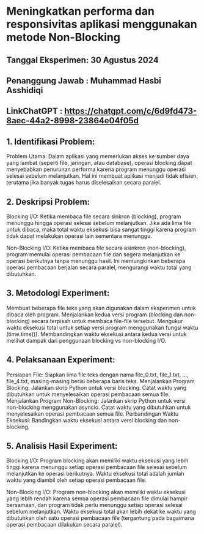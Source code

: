 # **Meningkatkan performa dan responsivitas aplikasi menggunakan metode Non-Blocking**
## Tanggal Eksperimen: 30 Agustus 2024
## Penanggung Jawab  : Muhammad Hasbi Asshidiqi
## LinkChatGPT       : https://chatgpt.com/c/6d9fd473-8aec-44a2-8998-23864e04f05d

## 1. Identifikasi Problem:
Problem Utama: Dalam aplikasi yang memerlukan akses ke sumber daya yang lambat (seperti file, jaringan, atau database), operasi blocking dapat menyebabkan penurunan performa karena program menunggu operasi selesai sebelum melanjutkan. Hal ini membuat aplikasi menjadi tidak efisien, terutama jika banyak tugas harus diselesaikan secara paralel.

## 2. Deskripsi Problem:
Blocking I/O: Ketika membaca file secara sinkron (blocking), program menunggu hingga operasi selesai sebelum melanjutkan. Jika ada lima file untuk dibaca, maka total waktu eksekusi bisa sangat tinggi karena program tidak dapat melakukan operasi lain sementara menunggu.

Non-Blocking I/O: Ketika membaca file secara asinkron (non-blocking), program memulai operasi pembacaan file dan segera melanjutkan ke operasi berikutnya tanpa menunggu hasil. Ini memungkinkan beberapa operasi pembacaan berjalan secara paralel, mengurangi waktu total yang dibutuhkan.

## 3. Metodologi Experiment:
Membuat beberapa file teks yang akan digunakan dalam eksperimen untuk dibaca oleh program.
Menjalankan kedua versi program (blocking dan non-blocking) secara terpisah untuk membaca file-file tersebut.
Mengukur waktu eksekusi total untuk setiap versi program menggunakan fungsi waktu (time.time()).
Membandingkan waktu eksekusi antara kedua versi untuk melihat dampak dari penggunaan blocking vs non-blocking I/O.

## 4. Pelaksanaan Experiment:
Persiapan File: Siapkan lima file teks dengan nama file_0.txt, file_1.txt, ..., file_4.txt, masing-masing berisi beberapa baris teks.
Menjalankan Program Blocking:
Jalankan skrip Python untuk versi blocking.
Catat waktu yang dibutuhkan untuk menyelesaikan operasi pembacaan semua file.
Menjalankan Program Non-Blocking:
Jalankan skrip Python untuk versi non-blocking menggunakan asyncio.
Catat waktu yang dibutuhkan untuk menyelesaikan operasi pembacaan semua file.
Perbandingan Waktu Eksekusi:
Bandingkan waktu eksekusi antara versi blocking dan non-blocking.

## 5. Analisis Hasil Experiment:
Blocking I/O: Program blocking akan memiliki waktu eksekusi yang lebih tinggi karena menunggu setiap operasi pembacaan file selesai sebelum melanjutkan ke operasi berikutnya. Waktu eksekusi total adalah jumlah waktu yang diambil oleh setiap operasi pembacaan file.

Non-Blocking I/O: Program non-blocking akan memiliki waktu eksekusi yang lebih rendah karena semua operasi pembacaan file dimulai hampir bersamaan, dan program tidak perlu menunggu setiap operasi selesai sebelum melanjutkan. Waktu eksekusi total akan lebih dekat ke waktu yang dibutuhkan oleh satu operasi pembacaan file (tergantung pada bagaimana operasi pembacaan dilakukan secara paralel).

